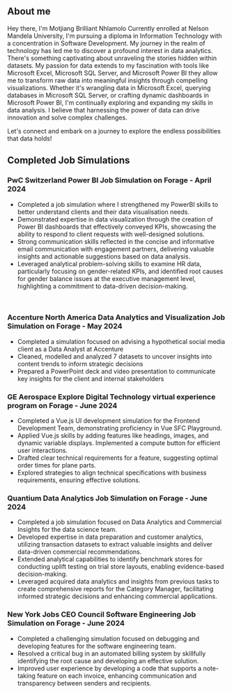## About me

Hey there, I'm Motjiang Brilliant Nhlamolo
Currently enrolled at Nelson Mandela University, I'm pursuing a diploma in Information Technology with a concentration in Software Development. My journey in the realm of technology has led me to discover a profound interest in data analytics. There's something captivating about unraveling the stories hidden within datasets. My passion for data extends to my fascination with tools like Microsoft Excel, Microsoft SQL Server, and Microsoft Power BI they allow me to transform raw data into meaningful insights through compelling visualizations. Whether it's wrangling data in Microsoft Excel, querying databases in Microsoft SQL Server, or crafting dynamic dashboards in Microsoft Power BI, I'm continually exploring and expanding my skills in data analysis. I believe that harnessing the power of data can drive innovation and solve complex challenges. 

Let's connect and embark on a journey to explore the endless possibilities that data holds!


## Completed Job Simulations

### PwC Switzerland Power BI Job Simulation on Forage - April 2024


 * Completed a job simulation where I strengthened my PowerBI skills to better
   understand clients and their data visualisation needs.
 * Demonstrated expertise in data visualization through the creation of Power BI
   dashboards that effectively conveyed KPIs, showcasing the ability to respond
   to client requests with well-designed solutions.
 * Strong communication skills reflected in the concise and informative email
   communication with engagement partners, delivering valuable insights and
   actionable suggestions based on data analysis.
 * Leveraged analytical problem-solving skills to examine HR data, particularly
   focusing on gender-related KPIs, and identified root causes for gender
   balance issues at the executive management level, highlighting a commitment
   to data-driven decision-making.

 
  ### Accenture North America Data Analytics and Visualization Job Simulation on Forage - May 2024

   * Completed a simulation focused on advising a hypothetical social media client
     as a Data Analyst at Accenture
   * Cleaned, modelled and analyzed 7 datasets to uncover insights into content
     trends to inform strategic decisions
   * Prepared a PowerPoint deck and video presentation to communicate key insights
     for the client and internal stakeholders

     


 ### GE Aerospace Explore Digital Technology virtual experience program on Forage - June 2024

 * Completed a Vue.js UI development simulation for the Frontend Development
   Team, demonstrating proficiency in Vue SFC Playground.
 * Applied Vue.js skills by adding features like headings, images, and dynamic
   variable displays. Implemented a compute button for efficient user
   interactions.
 * Drafted clear technical requirements for a feature, suggesting optimal order
   times for plane parts.
 * Explored strategies to align technical specifications with business
   requirements, ensuring effective solutions.



   

  ### Quantium Data Analytics Job Simulation on Forage - June 2024

 * Completed a job simulation focused on Data Analytics and Commercial Insights
   for the data science team.
 * Developed expertise in data preparation and customer analytics, utilizing
   transaction datasets to extract valuable insights and deliver data-driven
   commercial recommendations.
 * Extended analytical capabilities to identify benchmark stores for conducting
   uplift testing on trial store layouts, enabling evidence-based
   decision-making.
 * Leveraged acquired data analytics and insights from previous tasks to create
   comprehensive reports for the Category Manager, facilitating informed
   strategic decisions and enhancing commercial applications.

   


   
  ### New York Jobs CEO Council Software Engineering Job Simulation on Forage - June 2024

 * Completed a challenging simulation focused on debugging and developing
   features for the software engineering team.
 * Resolved a critical bug in an automated billing system by skillfully
   identifying the root cause and developing an effective solution.
 * Improved user experience by developing a code that supports a note-taking
   feature on each invoice, enhancing communication and transparency between
   senders and recipients.
